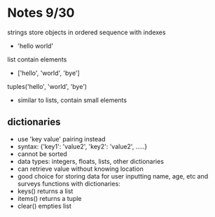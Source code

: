 # Notes 9/30
strings store objects in ordered sequence with indexes
  -  'hello world'

list contain elements
- ['hello', 'world', 'bye']

tuples('hello', 'world', 'bye') 
  - similar to lists, contain small elements

## dictionaries
  - use 'key value' pairing instead 
  - syntax: {'key1': 'value2', 'key2': 'value2', .....}
  - cannot be sorted 
  - data types: integers, floats, lists, other dictionaries
  - can retrieve value without knowing location 
  - good choice for storing data for user inputting name, age, etc and surveys
functions with dictionaries: 
- keys() returns a list
- items() returns a tuple
- clear() empties list 
